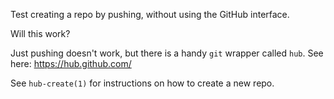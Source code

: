 Test creating a repo by pushing, without using the GitHub interface.

Will this work?

Just pushing doesn't work, but there is a handy `git` wrapper called `hub`.
See here: https://hub.github.com/

See `hub-create(1)` for instructions on how to create a new repo.

